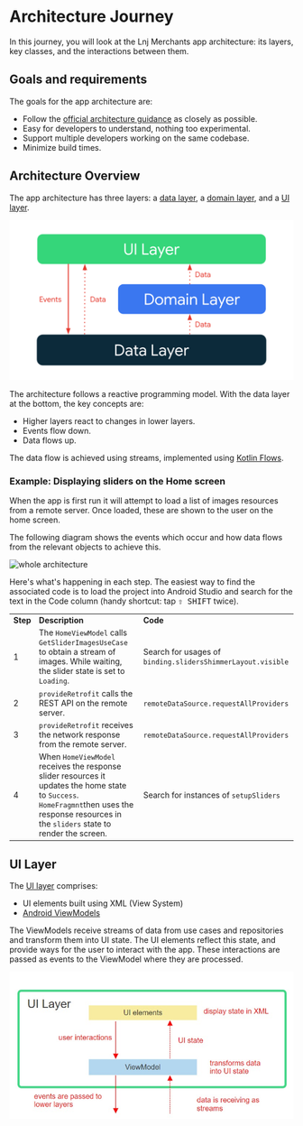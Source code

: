 # Architecture Journey

In this journey, you will look at the Lnj Merchants app architecture: its layers, key classes, and the interactions between them.

## Goals and requirements
The goals for the app architecture are:

*   Follow the [official architecture guidance](https://developer.android.com/jetpack/guide) as closely as possible.
*   Easy for developers to understand, nothing too experimental.
*   Support multiple developers working on the same codebase.
*   Minimize build times.

## Architecture Overview

The app architecture has three layers: a [data layer](https://developer.android.com/jetpack/guide/data-layer), a [domain layer](https://developer.android.com/jetpack/guide/domain-layer), and a [UI layer](https://developer.android.com/jetpack/guide/ui-layer).

<center>
<img src="images/architecture-1-overall.png" width="600px" alt="Diagram showing overall app architecture" />
</center>

The architecture follows a reactive programming model. With the data layer at the bottom, the key concepts are:

*   Higher layers react to changes in lower layers.
*   Events flow down.
*   Data flows up.

The data flow is achieved using streams, implemented using [Kotlin Flows](https://developer.android.com/kotlin/flow).

### Example: Displaying sliders on the Home screen

When the app is first run it will attempt to load a list of images resources from a remote server. Once loaded, these are shown to the user on the home screen.

The following diagram shows the events which occur and how data flows from the relevant objects to achieve this.


![whole architecture](https://github.com/osamasayed585/Lnj-Merchants-App/assets/68209547/117a1cd6-9ac9-454a-95ab-b495fae92694)

Here's what's happening in each step. The easiest way to find the associated code is to load the project into Android Studio and search for the text in the Code column (handy shortcut: tap <kbd>⇧ SHIFT</kbd> twice).

<table>
  <tr>
   <td><strong>Step</strong>
   </td>
   <td><strong>Description</strong>
   </td>
   <td><strong>Code </strong>
   </td>
  </tr>
  <tr>
   <td>1
   </td>
   <td>The <code>HomeViewModel</code> calls <code>GetSliderImagesUseCase</code> to obtain a stream of images. While waiting, the slider state is set to <code>Loading</code>.
   </td>
   <td>Search for usages of <code>binding.slidersShimmerLayout.visible</code>
   </td>
  </tr>
  <tr>
    <td>2</td>
    <td><code>provideRetrofit</code> calls the REST API on the remote server.</td>
    <td><code>remoteDataSource.requestAllProviders</code></td>
  </tr>
  <tr>
   <td>3</td>
   <td><code>provideRetrofit</code> receives the network response from the remote server.</td>
   <td><code>remoteDataSource.requestAllProviders</code></td>
  </tr>
  <tr>
   <td>4</td>
   <td>
     When <code>HomeViewModel</code> receives the response slider resources it updates the home state to <code>Success</code>.
    <code>HomeFragmnt</code>then uses the response resources in the <code>sliders</code> state to render the screen.
   </td>
   <td>Search for instances of <code>setupSliders</code>
   </td>
  </tr>
</table>

## UI Layer

The [UI layer](https://developer.android.com/topic/architecture/ui-layer) comprises:



*   UI elements built using XML (View System)
*   [Android ViewModels](https://developer.android.com/topic/libraries/architecture/viewmodel)

The ViewModels receive streams of data from use cases and repositories and transform them into UI state. The UI elements reflect this state, and provide ways for the user to interact with the app. These interactions are passed as events to the ViewModel where they are processed.


![Diagram showing the UI layer architecture](docs/images/architecture-4-ui-layer.jpeg "Diagram showing the UI layer architecture")

